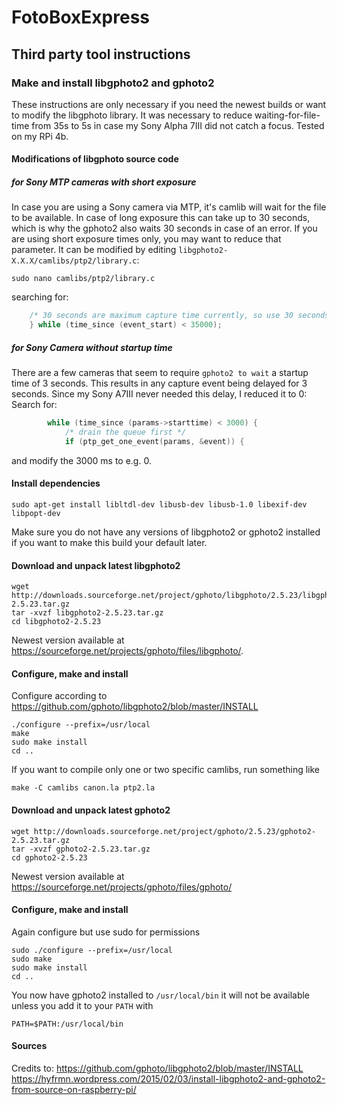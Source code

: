 # FotoBoxExpress

## Third party tool instructions

### Make and install libgphoto2 and gphoto2
These instructions are only necessary if you need the newest builds or want to modify the libgphoto library. 
It was necessary to reduce waiting-for-file-time from 35s to 5s in case my Sony Alpha 7III did not catch a focus. 
Tested on my RPi 4b.

#### Modifications of libgphoto source code
##### for Sony MTP cameras with short exposure
In case you are using a Sony camera via MTP, it's camlib will wait for the file to be available. 
In case of long exposure this can take up to 30 seconds, which is why the gphoto2 also waits 30 seconds in case of an error. 
If you are using short exposure times only, you may want to reduce that parameter. 
It can be modified by editing `libgphoto2-X.X.X/camlibs/ptp2/library.c`:
```
sudo nano camlibs/ptp2/library.c
```
searching for:
```c
	/* 30 seconds are maximum capture time currently, so use 30 seconds + 5 seconds image saving at most. */
	} while (time_since (event_start) < 35000);
```
##### for Sony Camera without startup time
There are a few cameras that seem to require `gphoto2 to wait` a startup time of 3 seconds. This results in any capture event being delayed for 3 seconds. Since my Sony A7III never needed this delay, I reduced it to 0:
Search for:
```c
		while (time_since (params->starttime) < 3000) {
			/* drain the queue first */
			if (ptp_get_one_event(params, &event)) {
```
and modify the 3000 ms to e.g. 0.

#### Install dependencies
```
sudo apt-get install libltdl-dev libusb-dev libusb-1.0 libexif-dev libpopt-dev
```
Make sure you do not have any versions of libgphoto2 or gphoto2 installed if you want to make this build your default later.

#### Download and unpack latest libgphoto2
```
wget http://downloads.sourceforge.net/project/gphoto/libgphoto/2.5.23/libgphoto2-2.5.23.tar.gz
tar -xvzf libgphoto2-2.5.23.tar.gz
cd libgphoto2-2.5.23
```
Newest version available at https://sourceforge.net/projects/gphoto/files/libgphoto/.

#### Configure, make and install
Configure according to https://github.com/gphoto/libgphoto2/blob/master/INSTALL
```
./configure --prefix=/usr/local
make
sudo make install
cd ..
```
If you want to compile only one or two specific camlibs, run something like
```
make -C camlibs canon.la ptp2.la
```
#### Download and unpack latest gphoto2
```
wget http://downloads.sourceforge.net/project/gphoto/2.5.23/gphoto2-2.5.23.tar.gz
tar -xvzf gphoto2-2.5.23.tar.gz
cd gphoto2-2.5.23
```
Newest version available at https://sourceforge.net/projects/gphoto/files/gphoto/

#### Configure, make and install
Again configure but use sudo for permissions
```
sudo ./configure --prefix=/usr/local
sudo make
sudo make install
cd ..
```
You now have gphoto2 installed to `/usr/local/bin` it will not be available unless you add it to your `PATH` with
```
PATH=$PATH:/usr/local/bin
```
#### Sources
Credits to:
https://github.com/gphoto/libgphoto2/blob/master/INSTALL
https://hyfrmn.wordpress.com/2015/02/03/install-libgphoto2-and-gphoto2-from-source-on-raspberry-pi/
